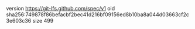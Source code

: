 version https://git-lfs.github.com/spec/v1
oid sha256:749878f86befacbf2bec41d216bf09156ed8b10ba8a044d03663cf2c3e603c36
size 499
